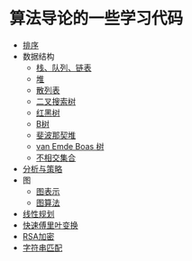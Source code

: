 # 算法导论的一些学习代码

- [排序](algorithmLearning/sort.h)
- 数据结构
  - [栈、队列、链表](algorithmLearning/data_structure.h)
  - [堆](algorithmLearning/heap.h)
  - [散列表](algorithmLearning/hash_table.h)
  - [二叉搜索树](algorithmLearning/binary_search_tree.h)
  - [红黑树](algorithmLearning/rb_tree.h)
  - [B树](algorithmLearning/b_tree.h)
  - [斐波那契堆](algorithmLearning/fib_heap.h)
  - [van Emde Boas 树](algorithmLearning/veb_tree.h)
  - [不相交集合](algorithmLearning/disjoint_set.h)
- [分析与策略](algorithmLearning/analysis_algorithms.h)
- 图
  - [图表示](algorithmLearning/graph_template.h)
  - [图算法](algorithmLearning/graph_algorithms.h)
- [线性规划](algorithmLearning/linear_programming.h)
- [快速傅里叶变换](algorithmLearning/fast_fourier_transform.h)
- [RSA加密](algorithmLearning/rsa.h)
- [字符串匹配](algorithmLearning/string_match.h)